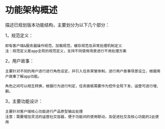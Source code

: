 # 功能架构概述

描述已规划版本功能结构，主要划分为以下几个部分：

1，规范定义：

```
即有客户端&服务器操作规范，加载规范，缓存规范及异常处理机制定义
注：规范定义是app全局的规范定义，支持不同使用场景进行不用处理方案
```

2，用户故事：

```
主要针对不同的用户进行进行角色设定，并引入任务荣誉体制，进行用户故事场景设立，根据用户故事了解app功能。

角色之间可以相互转换，根据行为进行判定，任务面板需要作为控件全局下发，运营可进行增、删。
```

3，主要功能设计：

```
主要针对客户端核心功能进行产品原型输出处理
注意：需要增加灵活的运营社交容器，便于功能间的使用联动，及促进社交及核心功能的2此使用
```



